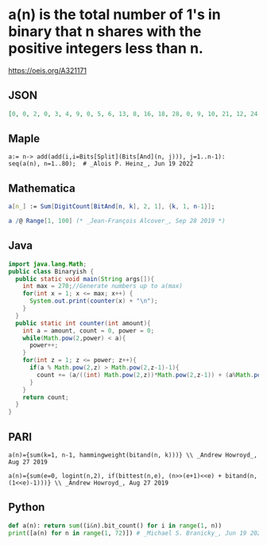 # a\(n\) is the total number of 1's in binary that n shares with the positive integers less than n\.
https://oeis.org/A321171
## JSON
```JSON
[0, 0, 2, 0, 3, 4, 9, 0, 5, 6, 13, 8, 16, 18, 28, 0, 9, 10, 21, 12, 24, 26, 40, 16, 30, 32, 48, 36, 53, 56, 75, 0, 17, 18, 37, 20, 40, 42, 64, 24, 46, 48, 72, 52, 77, 80, 107, 32, 58, 60, 88, 64, 93, 96, 127, 72, 103, 106, 139, 112, 146, 150, 186, 0, 33, 34, 69, 36, 72, 74, 112]
```
## Maple
```Maple
a:= n-> add(add(i,i=Bits[Split](Bits[And](n, j))), j=1..n-1):
seq(a(n), n=1..80);  # _Alois P. Heinz_, Jun 19 2022
```
## Mathematica
```Mathematica
a[n_] := Sum[DigitCount[BitAnd[n, k], 2, 1], {k, 1, n-1}];
```
```Mathematica
a /@ Range[1, 100] (* _Jean-François Alcover_, Sep 28 2019 *)
```
## Java
```Java
import java.lang.Math;
public class Binaryish {
  public static void main(String args[]){
    int max = 270;//Generate numbers up to a(max)
    for(int x = 1; x <= max; x++) {
      System.out.print(counter(x) + "\n");
    }
  }
  public static int counter(int amount){
    int a = amount, count = 0, power = 0;
    while(Math.pow(2,power) < a){
      power++;
    }
    for(int z = 1; z <= power; z++){
      if(a % Math.pow(2,z) > Math.pow(2,z-1)-1){
        count += (a/((int) Math.pow(2,z))*Math.pow(2,z-1)) + (a%Math.pow(2,z)-Math.pow(2,z-1));
      }
    }
    return count;
  }
}
```
## PARI
```PARI
a(n)={sum(k=1, n-1, hammingweight(bitand(n, k)))} \\ _Andrew Howroyd_, Aug 27 2019
```
```PARI
a(n)={sum(e=0, logint(n,2), if(bittest(n,e), (n>>(e+1)<<e) + bitand(n, (1<<e)-1)))} \\ _Andrew Howroyd_, Aug 27 2019
```
## Python
```Python
def a(n): return sum((i&n).bit_count() for i in range(1, n))
print([a(n) for n in range(1, 72)]) # _Michael S. Branicky_, Jun 19 2022
```
